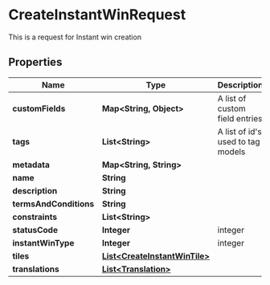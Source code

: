 

# CreateInstantWinRequest

This is a request for Instant win creation

## Properties

Name | Type | Description | Notes
------------ | ------------- | ------------- | -------------
**customFields** | **Map&lt;String, Object&gt;** | A list of custom field entries |  [optional]
**tags** | **List&lt;String&gt;** | A list of id&#39;s used to tag models |  [optional]
**metadata** | **Map&lt;String, String&gt;** |  |  [optional]
**name** | **String** |  | 
**description** | **String** |  |  [optional]
**termsAndConditions** | **String** |  |  [optional]
**constraints** | **List&lt;String&gt;** |  |  [optional]
**statusCode** | **Integer** | integer |  [optional]
**instantWinType** | **Integer** | integer |  [optional]
**tiles** | [**List&lt;CreateInstantWinTile&gt;**](CreateInstantWinTile.md) |  |  [optional]
**translations** | [**List&lt;Translation&gt;**](Translation.md) |  |  [optional]



